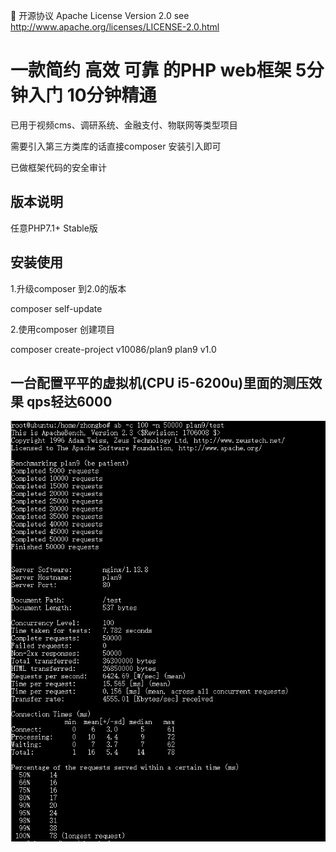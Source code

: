 📃 开源协议
Apache License Version 2.0 see http://www.apache.org/licenses/LICENSE-2.0.html

# 一款简约 高效 可靠 的PHP web框架  5分钟入门 10分钟精通


已用于视频cms、调研系统、金融支付、物联网等类型项目  

需要引入第三方类库的话直接composer 安装引入即可  

已做框架代码的安全审计


版本说明 
--------------------------------------------------------------------------
任意PHP7.1+ Stable版

安装使用 
--------------------------------------------------------------------------
1.升级composer 到2.0的版本  

composer self-update  

2.使用composer 创建项目  

composer create-project v10086/plan9 plan9 v1.0



一台配置平平的虚拟机(CPU i5-6200u)里面的测压效果 qps轻达6000
------------------------------------------------------------
![test0](https://github.com/v10086/plan9/blob/master/public/abtest.png) 




